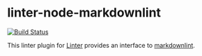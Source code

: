 # linter-node-markdownlint

[![Build Status](https://travis-ci.org/josa42/atom-linter-node-markdownlint.svg?branch=master)](https://travis-ci.org/josa42/atom-linter-node-markdownlint)

This linter plugin for [Linter](https://github.com/AtomLinter/Linter) provides
an interface to [markdownlint](https://github.com/DavidAnson/markdownlint).

